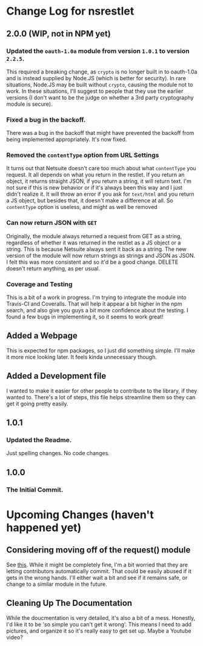 # Change Log for nsrestlet

## 2.0.0  (WIP, not in NPM yet)
### Updated the `oauth-1.0a` module from version `1.0.1` to version `2.2.5`.
This required a breaking change, as `crypto` is no longer built in to oauth-1.0a and is instead supplied
by Node.JS (which is better for security).  In rare situations, Node.JS may be built without `crypto`,
causing the module not to work.  In these situations, I'll suggest to people that they use the earlier
versions (I don't want to be the judge on whether a 3rd party cryptography module is secure).
### Fixed a bug in the backoff.
There was a bug in the backoff that might have prevented the backoff from being implemented appropriately.
It's now fixed.
### Removed the `contentType` option from URL Settings
It turns out that Netsuite doesn't care too much about what `contentType` you request.  It all depends on
what you return in the restlet.  If you return an object, it returns straight JSON, if you return a string,
it will return text.  I'm not sure if this is new behavior or if it's always been this way and I just didn't
realize it.  It will throw an error if you ask for `text/html` and you return a JS object, but besides that,
it doesn't make a difference at all.  So `contentType` option is useless, and might as well be removed
### Can now return JSON with `GET`
Originally, the module always returned a request from GET as a string, regardless of whether it was returned
in the restlet as a JS object or a string.  This is because Netsuite always sent it back as a string.  The
new version of the module will now return strings as strings and JSON as JSON.  I felt this was more consistent
and so it'd be a good change.  DELETE doesn't return anything, as per usual.
### Coverage and Testing
This is a bit of a work in progress.  I'm trying to integrate the module into Travis-CI and Coveralls.  That
will help it appear a bit higher in the npm search, and also give you guys a bit more confidence about the
testing.  I found a few bugs in implementing it, so it seems to work great!
## Added a Webpage
This is expected for npm packages, so I just did something simple.  I'll make it more nice looking later.
It feels kinda unnecessary though.
## Added a Development file
I wanted to make it easier for other people to contribute to the library, if they wanted to.
There's a lot of steps, this file helps streamline them so they can get it going pretty easily.

## 1.0.1
### Updated the Readme.
Just spelling changes.  No code changes.

## 1.0.0
### The Initial Commit.


# Upcoming Changes (haven't happened yet)
## Considering moving off of the request() module
See [this](https://github.com/request/request/issues/3142).  While it might be completely fine, I'm
a bit worried that they are letting contributors automatically commit.  That could be easily abused
if it gets in the wrong hands.  I'll either wait a bit and see if it remains safe, or change to a
similar module in the future.
## Cleaning Up The Documentation
While the doucmentation is very detailed, it's also a bit of a mess.  Honestly, I'd like it to
be 'so simple you can't get it wrong'.  This means I need to add pictures, and organize it so
it's really easy to get set up.  Maybe a Youtube video?